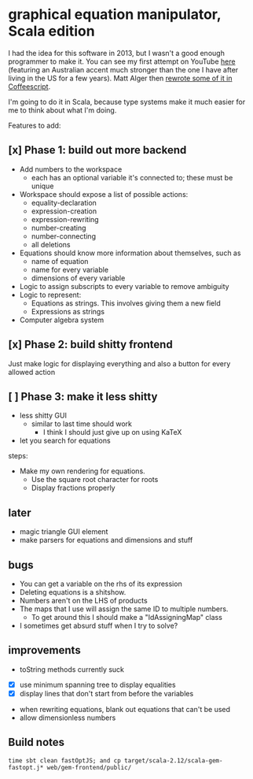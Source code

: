 # graphical equation manipulator, Scala edition

I had the idea for this software in 2013, but I wasn't a good enough programmer to make it. You can see my first attempt
on YouTube [here](https://www.youtube.com/watch?v=16eiGLrX248)
(featuring an Australian accent much stronger than the one I have after living in the US for a few years). Matt Alger then
[rewrote some of it in Coffeescript](https://github.com/MatthewJA/Graphical-Equation-Manipulator).

I'm going to do it in Scala, because type systems make it much easier for me to think about what I'm doing.

Features to add:

## [x] Phase 1: build out more backend

- Add numbers to the workspace
  - each has an optional variable it's connected to; these must be unique
- Workspace should expose a list of possible actions:
  - equality-declaration
  - expression-creation
  - expression-rewriting
  - number-creating
  - number-connecting
  - all deletions
- Equations should know more information about themselves, such as
  - name of equation
  - name for every variable
  - dimensions of every variable
- Logic to assign subscripts to every variable to remove ambiguity
- Logic to represent:
  - Equations as strings. This involves giving them a new field
  - Expressions as strings
- Computer algebra system

## [x] Phase 2: build shitty frontend

Just make logic for displaying everything and also a button for every allowed action


## [ ] Phase 3: make it less shitty

- less shitty GUI
  - similar to last time should work
    - I think I should just give up on using KaTeX
- let you search for equations

steps:

- Make my own rendering for equations.
  - Use the square root character for roots
  - Display fractions properly

## later

- magic triangle GUI element
- make parsers for equations and dimensions and stuff

## bugs

- You can get a variable on the rhs of its expression
- Deleting equations is a shitshow.
- Numbers aren't on the LHS of products
- The maps that I use will assign the same ID to multiple numbers.
    - To get around this I should make a "IdAssigningMap" class
- I sometimes get absurd stuff when I try to solve?

## improvements

- toString methods currently suck
- [x] use minimum spanning tree to display equalities
- [x] display lines that don't start from before the variables
- when rewriting equations, blank out equations that can't be used
- allow dimensionless numbers

## Build notes

    time sbt clean fastOptJS; and cp target/scala-2.12/scala-gem-fastopt.j* web/gem-frontend/public/

